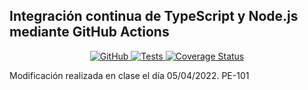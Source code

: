 ## Integración continua de TypeScript y Node.js mediante GitHub Actions 

<p align="center">
    <a href="https://github.com/ULL-ESIT-INF-DSI-2122/github-actions-typescript-nodejs-ci/blob/master/LICENSE">
        <img alt="GitHub" src="https://img.shields.io/github/license/ULL-ESIT-INF-DSI-2122/github-actions-typescript-nodejs-ci">
    </a>
    <a href="https://github.com/ULL-ESIT-INF-DSI-2122/Modificacion-PE101/actions/workflows/tests.js.yml">
        <img alt="Tests" src="https://github.com/ULL-ESIT-INF-DSI-2122/Modificacion-PE101/actions/workflows/tests.js.yml/badge.svg">
    </a>
    <a href='https://coveralls.io/github/ULL-ESIT-INF-DSI-2122/Modificacion-PE101?branch=main'>
        <img src='https://coveralls.io/repos/github/ULL-ESIT-INF-DSI-2122/Modificacion-PE101/badge.svg?branch=main' alt='Coverage Status' />
    </a>
</p>

Modificación realizada en clase el día 05/04/2022. PE-101
